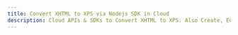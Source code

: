 ---title: Convert XHTML to XPS via Nodejs SDK in Clouddescription: Cloud APIs & SDKs to Convert XHTML to XPS. Also Create, Edit & Render Microsoft Word & OpenOffice documents in the Cloud.---